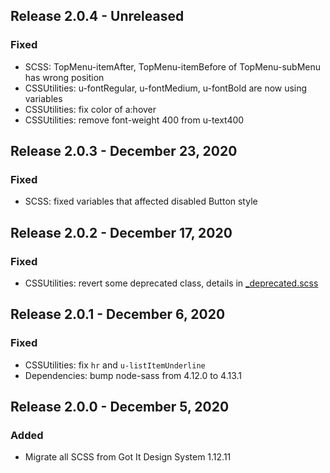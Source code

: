 ## Release 2.0.4 - Unreleased
### Fixed
* SCSS: TopMenu-itemAfter, TopMenu-itemBefore of TopMenu-subMenu has wrong position
* CSSUtilities: u-fontRegular, u-fontMedium, u-fontBold are now using variables
* CSSUtilities: fix color of a:hover
* CSSUtilities: remove font-weight 400 from u-text400

## Release 2.0.3 - December 23, 2020
### Fixed
* SCSS: fixed variables that affected disabled Button style

## Release 2.0.2 - December 17, 2020
### Fixed
* CSSUtilities: revert some deprecated class, details in [_deprecated.scss](https://github.com/gotitinc/aha-css/blob/master/scss/utilities/_deprecated.scss
)
## Release 2.0.1 - December 6, 2020
### Fixed
* CSSUtilities: fix `hr` and `u-listItemUnderline`
* Dependencies: bump node-sass from 4.12.0 to 4.13.1

## Release 2.0.0 - December 5, 2020
### Added
* Migrate all SCSS from Got It Design System 1.12.11
